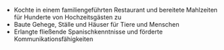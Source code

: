 - Kochte in einem familiengeführten Restaurant und bereitete Mahlzeiten für Hunderte von Hochzeitsgästen zu
- Baute Gehege, Ställe und Häuser für Tiere und Menschen
- Erlangte fließende Spanischkenntnisse und förderte Kommunikationsfähigkeiten

